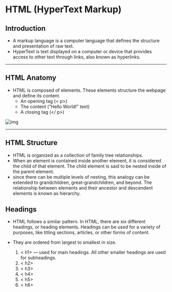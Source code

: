 # HTML (HyperText Markup)

##   Introduction 

* A markup language is a computer language that defines the structure and presentation of raw text.
* HyperText is text displayed on a computer or device that provides access to other text through links, also known as hyperlinks.

***

  ## HTML Anatomy
  * HTML is composed of elements. These elements structure the webpage and define its content.
    * An opening tag (< p>)
    * The content (“Hello World!” text)
    * A closing tag (</ p>)

 ![img](https://content.codecademy.com/courses/learn-html/elements-and-structure/html%20lesson%20image.svg)

 ***

 ## HTML Structure
 * HTML is organized as a collection of family tree relationships.
 * When an element is contained inside another element, it is considered the child of that element. The child element is said to be nested inside of the parent element.
 * since there can be multiple levels of nesting, this analogy can be extended to grandchildren, great-grandchildren, and beyond. The relationship between elements and their ancestor and descendent elements is known as hierarchy.

## Headings
* HTML follows a similar pattern. In HTML, there are six different headings, or heading elements. Headings can be used for a variety of purposes, like titling sections, articles, or other forms of content.
* They are ordered from largest to smallest in size.

    1. < h1> — used for main headings. All other smaller headings are used for subheadings.
    2.  < h2>
    3. < h3>
    4. < h4>
    5. < h5>
    6. < h6>



